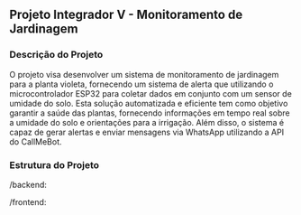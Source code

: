 ## Projeto Integrador V - Monitoramento de Jardinagem

### Descrição do Projeto 
O projeto visa desenvolver um sistema de monitoramento de jardinagem para a planta violeta, fornecendo um sistema de alerta que utilizando o microcontrolador ESP32 para coletar dados em conjunto com um sensor de umidade do solo. Esta solução automatizada e eficiente tem como objetivo garantir a saúde das plantas, fornecendo informações em tempo real sobre a umidade do solo e orientações para a irrigação. Além disso, o sistema é capaz de gerar alertas e enviar mensagens via WhatsApp utilizando a API do CallMeBot. 

### Estrutura do Projeto
/backend:

/frontend:

